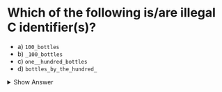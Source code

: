 # Which of the following is/are illegal C identifier(s)?

- a) `100_bottles`
- b) `_100_bottles`
- c) `one__hundred_bottles`
- d) `bottles_by_the_hundred_`

<details>
<summary>Show Answer</summary>

- a) `100_bottles` &mdash; **Illegal** (Identifiers cannot start with a digit)

</details>
